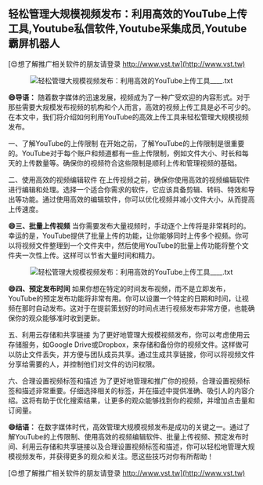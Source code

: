 ## **轻松管理大规模视频发布：利用高效的YouTube上传工具,Youtube私信软件,Youtube采集成员,Youtube霸屏机器人**

[😍想了解推广相关软件的朋友请登录 http://www.vst.tw](http://www.vst.tw)

 <center><img src="https://vst.tw/MP4/tuiguang/png/8.png" alt="轻松管理大规模视频发布：利用高效的YouTube上传工具____.txt"></center>

**😄导语：**
随着数字媒体的迅速发展，视频成为了一种广受欢迎的内容形式。对于那些需要大规模发布视频的机构和个人而言，高效的视频上传工具是必不可少的。在本文中，我们将介绍如何利用YouTube的高效上传工具来轻松管理大规模视频发布。

一、了解YouTube的上传限制
在开始之前，了解YouTube的上传限制是很重要的。YouTube对于每个账户和频道都有一些上传限制，例如文件大小、时长和每天的上传数量等。确保你的视频符合这些限制是顺利上传和管理视频的基础。

二、使用高效的视频编辑软件
在上传视频之前，确保你使用高效的视频编辑软件进行编辑和处理。选择一个适合你需求的软件，它应该具备剪辑、转码、特效和导出等功能。通过使用高效的编辑软件，你可以优化视频并减小文件大小，从而提高上传速度。

**😄三、批量上传视频**
当你需要发布大量视频时，手动逐个上传将是非常耗时的。幸运的是，YouTube提供了批量上传的功能，让你能够同时上传多个视频。你可以将视频文件整理到一个文件夹中，然后使用YouTube的批量上传功能将整个文件夹一次性上传。这样可以节省大量时间和精力。

 <center><img src="https://vst.tw/MP4/tuiguang/png/3.png" alt="轻松管理大规模视频发布：利用高效的YouTube上传工具____.txt"></center>

**😄四、预定发布时间**
如果你想在特定的时间发布视频，而不是立即发布，YouTube的预定发布功能将非常有用。你可以设置一个特定的日期和时间，让视频在那时自动发布。这对于在提前策划好的时间点进行视频发布非常方便，也能确保你的观众能够准时收到更新。

五、利用云存储和共享链接
为了更好地管理大规模视频发布，你可以考虑使用云存储服务，如Google Drive或Dropbox，来存储和备份你的视频文件。这样做可以防止文件丢失，并方便与团队成员共享。通过生成共享链接，你可以将视频文件分享给需要的人，并控制他们对文件的访问权限。

六、合理设置视频标签和描述
为了更好地管理和推广你的视频，合理设置视频标签和描述非常重要。仔细选择相关的标签，并在描述中提供准确、吸引人的内容介绍。这将有助于优化搜索结果，让更多的观众能够找到你的视频，并增加点击量和订阅量。

**😄结语：**
在数字媒体时代，高效管理大规模视频发布是成功的关键之一。通过了解YouTube的上传限制、使用高效的视频编辑软件、批量上传视频、预定发布时间、利用云存储和共享链接以及合理设置视频标签和描述，你可以轻松地管理大规模视频发布，并获得更多的观众和关注。愿这些技巧对你有所帮助！

[😍想了解推广相关软件的朋友请登录 http://www.vst.tw](http://www.vst.tw)



